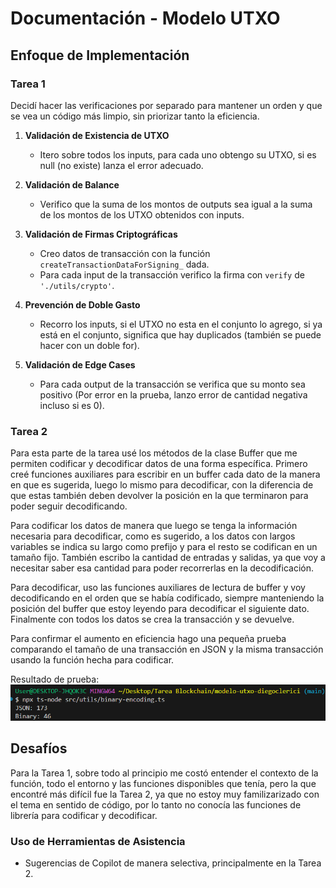 # Documentación - Modelo UTXO

## Enfoque de Implementación
### Tarea 1
Decidí hacer las verificaciones por separado para mantener un orden y que se vea un código más limpio, sin priorizar tanto la eficiencia.
1. **Validación de Existencia de UTXO**
   - Itero sobre todos los inputs, para cada uno obtengo su UTXO, si es null (no existe) lanza el error adecuado.
2. **Validación de Balance**
   - Verifico que la suma de los montos de outputs sea igual a la suma de los montos de los UTXO obtenidos con inputs.
    

3. **Validación de Firmas Criptográficas**
   - Creo datos de transacción con la función `createTransactionDataForSigning_` dada.
   - Para cada input de la transacción verifico la firma con `verify` de `'./utils/crypto'`.

4. **Prevención de Doble Gasto**
   - Recorro los inputs, si el UTXO no esta en el conjunto lo agrego, si ya está en el conjunto, significa que hay duplicados (también se puede hacer con un doble for).

5. **Validación de Edge Cases**
   - Para cada output de la transacción se verifica que su monto sea positivo (Por error en la prueba, lanzo error de cantidad negativa incluso si es 0).

### Tarea 2
Para esta parte de la tarea usé los métodos de la clase Buffer que me permiten codificar y decodificar datos de una forma específica. Primero creé funciones auxiliares para escribir en un buffer cada dato de la manera en que es sugerida, luego lo mismo para decodificar, con la diferencia de que estas también deben devolver la posición en la que terminaron para poder seguir decodificando.

Para codificar los datos de manera que luego se tenga la información necesaria para decodificar, como es sugerido, a los datos con largos variables se indica su largo como prefijo y para el resto se codifican en un tamaño fijo. También escribo la cantidad de entradas y salidas, ya que voy a necesitar saber esa cantidad para poder recorrerlas en la decodificación.

Para decodificar, uso las funciones auxiliares de lectura de buffer y voy decodificando en el orden que se había codificado, siempre manteniendo la posición del buffer que estoy leyendo para decodificar el siguiente dato. Finalmente con todos los datos se crea la transacción y se devuelve.

Para confirmar el aumento en eficiencia hago una pequeña prueba comparando el tamaño de una transacción en JSON y la misma transacción usando la función hecha para codificar. 

Resultado de prueba:
 ![Prueba](image.png)

## Desafíos
Para la Tarea 1, sobre todo al principio me costó entender el contexto de la función, todo el entorno y las funciones disponibles que tenía, pero la que encontré más difícil fue la Tarea 2, ya que no estoy muy familizarizado con el tema en sentido de código, por lo tanto no conocía las funciones de librería para codificar y decodificar.

### Uso de Herramientas de Asistencia
- Sugerencias de Copilot de manera selectiva, principalmente en la Tarea 2.